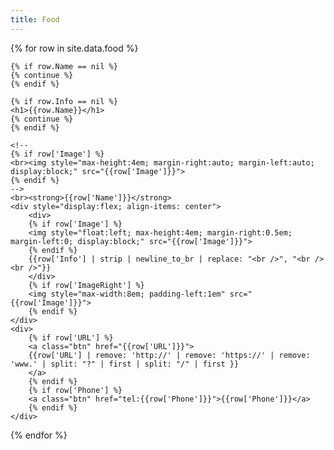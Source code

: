 ```yaml
---
title: Food
---
```

<div>
  {% for row in site.data.food %}
  
    {% if row.Name == nil %}
    {% continue %}
    {% endif %}

    {% if row.Info == nil %}
    <h1>{{row.Name}}</h1>
    {% continue %}
    {% endif %}
   
    <!--
    {% if row['Image'] %}
    <br><img style="max-height:4em; margin-right:auto; margin-left:auto; display:block;" src="{{row['Image']}}">
    {% endif %}
    -->
    <br><strong>{{row['Name']}}</strong>
    <div style="display:flex; align-items: center">
        <div>
        {% if row['Image'] %}
        <img style="float:left; max-height:4em; margin-right:0.5em; margin-left:0; display:block;" src="{{row['Image']}}">
        {% endif %}
        {{row['Info'] | strip | newline_to_br | replace: "<br />", "<br /><br />"}}
        </div>    
        {% if row['ImageRight'] %}
        <img style="max-width:8em; padding-left:1em" src="{{row['Image']}}">
        {% endif %}
    </div>
    <div>
        {% if row['URL'] %}
        <a class="btn" href="{{row['URL']}}">
        {{row['URL'] | remove: 'http://' | remove: 'https://' | remove: 'www.' | split: "?" | first | split: "/" | first }}
        </a>
        {% endif %}
        {% if row['Phone'] %}
        <a class="btn" href="tel:{{row['Phone']}}">{{row['Phone']}}</a>
        {% endif %}
    </div>
  {% endfor %}
</div>
